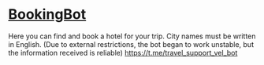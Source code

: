 # [BookingBot]([url](https://t.me/travel_support_vel_bot)https://t.me/travel_support_vel_bot)
Here you can find and book a hotel for your trip. City names must be written in English.
(Due to external restrictions, the bot began to work unstable, but the information received is reliable)
https://t.me/travel_support_vel_bot
